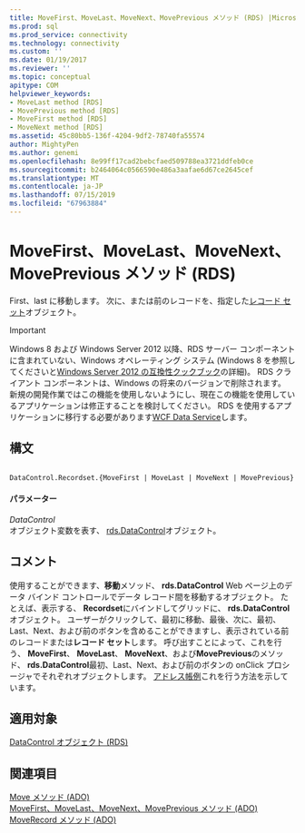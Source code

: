 ```yaml
---
title: MoveFirst、MoveLast、MoveNext、MovePrevious メソッド (RDS) |Microsoft Docs
ms.prod: sql
ms.prod_service: connectivity
ms.technology: connectivity
ms.custom: ''
ms.date: 01/19/2017
ms.reviewer: ''
ms.topic: conceptual
apitype: COM
helpviewer_keywords:
- MoveLast method [RDS]
- MovePrevious method [RDS]
- MoveFirst method [RDS]
- MoveNext method [RDS]
ms.assetid: 45c80bb5-136f-4204-9df2-78740fa55574
author: MightyPen
ms.author: genemi
ms.openlocfilehash: 8e99ff17cad2bebcfaed509788ea3721ddfeb0ce
ms.sourcegitcommit: b2464064c0566590e486a3aafae6d67ce2645cef
ms.translationtype: MT
ms.contentlocale: ja-JP
ms.lasthandoff: 07/15/2019
ms.locfileid: "67963884"
---
```

# <a name="movefirst-movelast-movenext-and-moveprevious-methods-rds"></a>MoveFirst、MoveLast、MoveNext、MovePrevious メソッド (RDS)
First、last に移動します。 次に、または前のレコードを、指定した[レコード セット](../../../ado/reference/ado-api/recordset-object-ado.md)オブジェクト。  
  
> [!IMPORTANT]
>  Windows 8 および Windows Server 2012 以降、RDS サーバー コンポーネントに含まれていない、Windows オペレーティング システム (Windows 8 を参照してくださいと[Windows Server 2012 の互換性クックブック](https://www.microsoft.com/download/details.aspx?id=27416)の詳細)。 RDS クライアント コンポーネントは、Windows の将来のバージョンで削除されます。 新規の開発作業ではこの機能を使用しないようにし、現在この機能を使用しているアプリケーションは修正することを検討してください。 RDS を使用するアプリケーションに移行する必要があります[WCF Data Service](https://go.microsoft.com/fwlink/?LinkId=199565)します。  
  
## <a name="syntax"></a>構文  
  
```  
  
DataControl.Recordset.{MoveFirst | MoveLast | MoveNext | MovePrevious}  
```  
  
#### <a name="parameters"></a>パラメーター  
 *DataControl*  
 オブジェクト変数を表す、 [rds.DataControl](../../../ado/reference/rds-api/datacontrol-object-rds.md)オブジェクト。  
  
## <a name="remarks"></a>コメント  
 使用することができます、**移動**メソッド、 **rds.DataControl** Web ページ上のデータ バインド コントロールでデータ レコード間を移動するオブジェクト。 たとえば、表示する、 **Recordset**にバインドしてグリッドに、 **rds.DataControl**オブジェクト。 ユーザーがクリックして、最初に移動、最後、次に、最初、Last、Next、および前のボタンを含めることができますし、表示されている前のレコードまたは**レコード セット**します。 呼び出すことによって、これを行う、 **MoveFirst**、 **MoveLast**、 **MoveNext**、および**MovePrevious**のメソッド、 **rds.DataControl**最初、Last、Next、および前のボタンの onClick プロシージャでそれぞれオブジェクトします。 [アドレス帳例](../../../ado/guide/remote-data-service/address-book-navigation-buttons.md)これを行う方法を示しています。  
  
## <a name="applies-to"></a>適用対象  
 [DataControl オブジェクト (RDS)](../../../ado/reference/rds-api/datacontrol-object-rds.md)  
  
## <a name="see-also"></a>関連項目  
 [Move メソッド (ADO)](../../../ado/reference/ado-api/move-method-ado.md)   
 [MoveFirst、MoveLast、MoveNext、MovePrevious メソッド (ADO)](../../../ado/reference/ado-api/movefirst-movelast-movenext-and-moveprevious-methods-ado.md)   
 [MoveRecord メソッド (ADO)](../../../ado/reference/ado-api/moverecord-method-ado.md)


